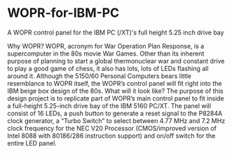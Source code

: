 # WOPR-for-IBM-PC
A WOPR control panel for the IBM PC (/XT)'s full height 5.25 inch drive bay

Why WOPR?
WOPR, acronym for War Operation Plan Response, is a supercomputer in the 80s movie War Games. Other than its inherent purpose of planning to start a global thermonuclear war and constant drive to play a good game of chess, it also has lots, lots of LEDs flashing all around it. Although the 5150/60 Personal Computers bears little resemblance to WOPR itself, the WOPR’s control panel will fit right into the IBM beige box design of the 80s. 
What will it look like?
The purpose of this design project is to replicate part of WOPR’s main control panel to fit inside a full-height 5.25-inch drive bay of the IBM 5160 PC/XT. The panel will consist of 16 LEDs, a push button to generate a reset signal to the P8284A clock generator, a “Turbo Switch” to select between 4.77 MHz and 7.2 MHz clock frequency for the NEC V20 Processor (CMOS/improved version of Intel 8088 with 80186/286 instruction support) and on/off switch for the entire LED panel.

